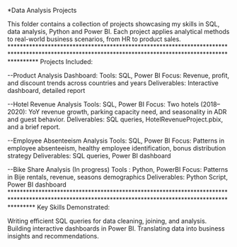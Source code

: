 *Data Analysis Projects 

This folder contains a collection of projects showcasing my skills in SQL, data analysis, Python and Power BI. 
Each project applies analytical methods to real-world business scenarios, from HR to product sales. ********************************************************************************************************************************************************
Projects Included: 

--Product Analysis Dashboard: 
Tools: SQL, Power BI 
Focus: Revenue, profit, and discount trends across countries and years 
Deliverables: Interactive dashboard, detailed report 

--Hotel Revenue Analysis 
Tools: SQL, Power BI 
Focus: Two hotels (2018–2020): YoY revenue growth, parking capacity need, and seasonality in ADR and guest behavior. 
Deliverables: SQL queries, HotelRevenueProject.pbix, and a brief report. 

--Employee Absenteeism Analysis 
Tools: SQL, Power BI 
Focus: Patterns in employee absenteeism, healthy employee identification, bonus distribution strategy 
Deliverables: SQL queries, Power BI dashboard 

--Bike Share Analysis (In progress) 
Tools : Python, PowerBI 
Focus: Patterns in Bije rentals, revenue, seasons demographics 
Deliverables: Python Script, Power BI dashboard *******************************************************************************************************************************************************
Key Skills Demonstrated:

Writing efficient SQL queries for data cleaning, joining, and analysis. 
Building interactive dashboards in Power BI. 
Translating data into business insights and recommendations.
